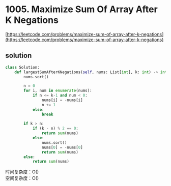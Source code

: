 # 1005. Maximize Sum Of Array After K Negations
[https://leetcode.com/problems/maximize-sum-of-array-after-k-negations](https://leetcode.com/problems/maximize-sum-of-array-after-k-negations)


## solution

```python
class Solution:
    def largestSumAfterKNegations(self, nums: List[int], k: int) -> int:
        nums.sort()

        n = 0
        for i, num in enumerate(nums):
            if n <= k-1 and num < 0:
                nums[i] = -nums[i]
                n += 1
            else:
                break
        
        if k > n:
            if (k - n) % 2 == 0:
                return sum(nums)
            else:
                nums.sort()
                nums[0] = -nums[0]
                return sum(nums)
        else:
            return sum(nums)
```
时间复杂度：O() <br>
空间复杂度：O()
